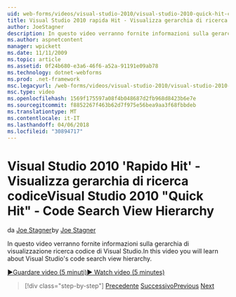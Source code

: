 ```yaml
---
uid: web-forms/videos/visual-studio-2010/visual-studio-2010-quick-hit-code-search-view-hierarchy
title: Visual Studio 2010 rapida Hit - Visualizza gerarchia di ricerca codice
author: JoeStagner
description: In questo video verranno fornite informazioni sulla gerarchia di visualizzazione ricerca codice di Visual Studio.
ms.author: aspnetcontent
manager: wpickett
ms.date: 11/11/2009
ms.topic: article
ms.assetid: 0f24b680-e3a6-46f6-a52a-91191e09ab78
ms.technology: dotnet-webforms
ms.prod: .net-framework
msc.legacyurl: /web-forms/videos/visual-studio-2010/visual-studio-2010-quick-hit-code-search-view-hierarchy
msc.type: video
ms.openlocfilehash: 1569f175597a08f4b048687d2fb968d8423b6e7e
ms.sourcegitcommit: f8852267f463b62d7f975e56bea9aa3f68fbbdeb
ms.translationtype: MT
ms.contentlocale: it-IT
ms.lasthandoff: 04/06/2018
ms.locfileid: "30894717"
---
```

<a name="visual-studio-2010-quick-hit---code-search-view-hierarchy"></a><span data-ttu-id="dba57-103">Visual Studio 2010 'Rapido Hit' - Visualizza gerarchia di ricerca codice</span><span class="sxs-lookup"><span data-stu-id="dba57-103">Visual Studio 2010 "Quick Hit" - Code Search View Hierarchy</span></span>
====================
<span data-ttu-id="dba57-104">da [Joe Stagner](https://github.com/JoeStagner)</span><span class="sxs-lookup"><span data-stu-id="dba57-104">by [Joe Stagner](https://github.com/JoeStagner)</span></span>

<span data-ttu-id="dba57-105">In questo video verranno fornite informazioni sulla gerarchia di visualizzazione ricerca codice di Visual Studio.</span><span class="sxs-lookup"><span data-stu-id="dba57-105">In this video you will learn about Visual Studio's code search view hierarchy.</span></span>

[<span data-ttu-id="dba57-106">&#9654;Guardare video (5 minuti)</span><span class="sxs-lookup"><span data-stu-id="dba57-106">&#9654; Watch video (5 minutes)</span></span>](https://channel9.msdn.com/Blogs/ASP-NET-Site-Videos/visual-studio-2010-quick-hit-code-search-view-hierarchy)

> [!div class="step-by-step"]
> <span data-ttu-id="dba57-107">[Precedente](visual-studio-2010-quick-hit-code-optimized-profile.md)
> [Successivo](visual-studio-2010-quick-hit-intellisense-smart-lists.md)</span><span class="sxs-lookup"><span data-stu-id="dba57-107">[Previous](visual-studio-2010-quick-hit-code-optimized-profile.md)
[Next](visual-studio-2010-quick-hit-intellisense-smart-lists.md)</span></span>
